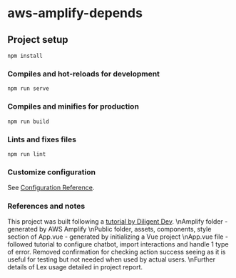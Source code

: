 # aws-amplify-depends

## Project setup
```
npm install
```

### Compiles and hot-reloads for development
```
npm run serve
```

### Compiles and minifies for production
```
npm run build
```

### Lints and fixes files
```
npm run lint
```

### Customize configuration
See [Configuration Reference](https://cli.vuejs.org/config/).

### References and notes
This project was built following a [tutorial by Diligent Dev](https://medium.com/javascript-in-plain-english/building-a-chatbot-with-vue-js-and-aws-amplify-6e190d2e8a2e).
\nAmplify folder - generated by AWS Amplify
\nPublic folder, assets, components, style section of App.vue - generated by initializing a Vue project
\nApp.vue file - followed tutorial to configure chatbot, import interactions and handle 1 type of error. Removed confirmation for checking action success seeing as it is useful for testing but not needed when used by actual users. 
\nFurther details of Lex usage detailed in project report.
